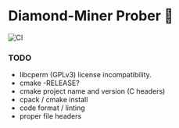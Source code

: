 # Diamond-Miner Prober :gem:

![CI](https://github.com/dioptra-io/diamond-miner-prober/workflows/CI/badge.svg)

### TODO
- libcperm (GPLv3) license incompatibility.
- cmake -RELEASE?
- cmake project name and version (C headers)
- cpack / cmake install
- code format / linting
- proper file headers
